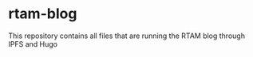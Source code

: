 # rtam-blog
This repository contains all files that are running the RTAM blog through IPFS and Hugo
